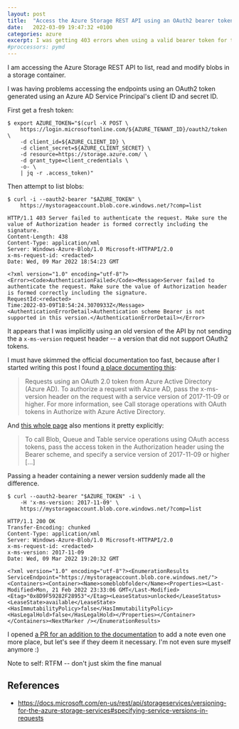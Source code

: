 ```yaml
---
layout: post
title:  "Access the Azure Storage REST API using an OAuth2 bearer token"
date:   2022-03-09 19:47:32 +0100
categories: azure
excerpt: I was getting 403 errors when using a valid bearer token for the REST API calls
#proccessors: pymd
---
```


I am accessing the Azure Storage REST API to list, read and modify blobs in a storage
container.

I was having problems accessing the endpoints using an OAuth2 token
generated using an Azure AD Service Principal's client ID and secret ID.

First get a fresh token:

```
$ export AZURE_TOKEN="$(curl -X POST \
    https://login.microsoftonline.com/${AZURE_TENANT_ID}/oauth2/token \
    -d client_id=${AZURE_CLIENT_ID} \
    -d client_secret=${AZURE_CLIENT_SECRET} \
    -d resource=https://storage.azure.com/ \
    -d grant_type=client_credentials \
    -o- \
    | jq -r .access_token)"
```

Then attempt to list blobs:

```
$ curl -i --oauth2-bearer "$AZURE_TOKEN" \
    https://mystorageaccount.blob.core.windows.net/?comp=list

HTTP/1.1 403 Server failed to authenticate the request. Make sure the value of Authorization header is formed correctly including the signature.
Content-Length: 438
Content-Type: application/xml
Server: Windows-Azure-Blob/1.0 Microsoft-HTTPAPI/2.0
x-ms-request-id: <redacted>
Date: Wed, 09 Mar 2022 18:54:23 GMT

<?xml version="1.0" encoding="utf-8"?>
<Error><Code>AuthenticationFailed</Code><Message>Server failed to authenticate the request. Make sure the value of Authorization header is formed correctly including the signature.
RequestId:<redacted>
Time:2022-03-09T18:54:24.3070933Z</Message><AuthenticationErrorDetail>Authentication scheme Bearer is not supported in this version.</AuthenticationErrorDetail></Error>
```

It appears that I was implicitly using an old version of the API by not sending the
a `x-ms-version` request header -- a version that did not support OAuth2 tokens.

I must have skimmed the official documentation too fast, because after I started writing
this post I found [a place documenting this][api-versioning]:

> Requests using an OAuth 2.0 token from Azure Active Directory (Azure AD). To authorize a request with Azure AD, pass the x-ms-version header on the request with a service version of 2017-11-09 or higher. For more information, see Call storage operations with OAuth tokens in Authorize with Azure Active Directory.

And [this whole page][api-versioning-2] also mentions it pretty explicitly:

> To call Blob, Queue and Table service operations using OAuth access tokens, pass the access token in the Authorization header using the Bearer scheme, and specify a service version of 2017-11-09 or higher [...]

Passing a header containing a newer version suddenly made all the difference.

```
$ curl --oauth2-bearer "$AZURE_TOKEN" -i \
    -H 'x-ms-version: 2017-11-09' \
    https://mystorageaccount.blob.core.windows.net/?comp=list

HTTP/1.1 200 OK
Transfer-Encoding: chunked
Content-Type: application/xml
Server: Windows-Azure-Blob/1.0 Microsoft-HTTPAPI/2.0
x-ms-request-id: <redacted>
x-ms-version: 2017-11-09
Date: Wed, 09 Mar 2022 19:20:32 GMT

<?xml version="1.0" encoding="utf-8"?><EnumerationResults ServiceEndpoint="https://mystorageaccount.blob.core.windows.net/"><Containers><Container><Name>someblobfolder</Name><Properties><Last-Modified>Mon, 21 Feb 2022 23:33:06 GMT</Last-Modified><Etag>"0x8D9F59282F28953"</Etag><LeaseStatus>unlocked</LeaseStatus><LeaseState>available</LeaseState><HasImmutabilityPolicy>false</HasImmutabilityPolicy><HasLegalHold>false</HasLegalHold></Properties></Container></Containers><NextMarker /></EnumerationResults>
```

I opened [a PR for an addition to the documentation][pr] to add a note even one more
place, but let's see if they deem it necessary. I'm not even sure myself anymore :)

Note to self: RTFM -- don't just skim the fine manual

## References
- <https://docs.microsoft.com/en-us/rest/api/storageservices/versioning-for-the-azure-storage-services#specifying-service-versions-in-requests>

[api-versioning]: https://docs.microsoft.com/en-us/rest/api/storageservices/versioning-for-the-azure-storage-services#specifying-service-versions-in-requests
[api-versioning-2]: https://docs.microsoft.com/en-us/rest/api/storageservices/authorize-with-azure-active-directory
[pr]: https://github.com/MicrosoftDocs/azure-docs/pull/89507
